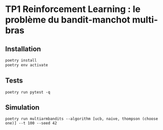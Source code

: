 # TP1 Reinforcement Learning : le problème du bandit-manchot multi-bras

## Installation

```bash
poetry install
poetry env activate
```

## Tests
```
poetry run pytest -q
```

## Simulation
```
poetry run multiarmbandits --algorithm [ucb, naive, thompson (choose one)] --t 100 --seed 42
```
